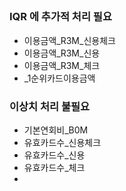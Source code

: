 ##


###  IQR 에 추가적 처리 필요
- 이용금액_R3M_신용체크
- 이용금액_R3M_신용
- 이용금액_R3M_체크
- _1순위카드이용금액



### 이상치 처리 불필요
- 기본연회비_B0M
- 유효카드수_신용체크
- 유효카드수_신용
- 유효카드수_체크
- 
